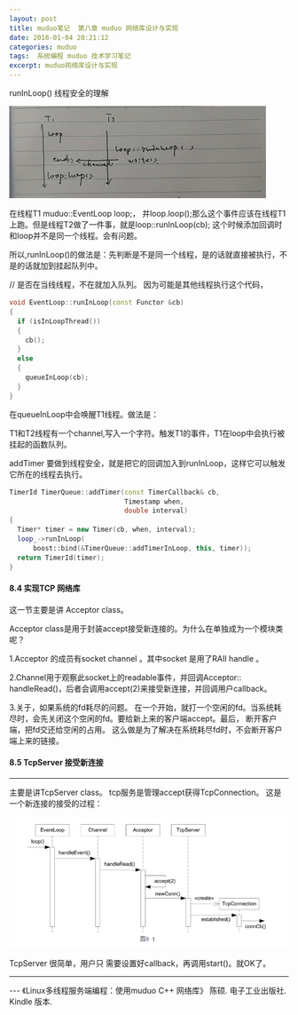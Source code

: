 ```yaml
---
layout: post
title: muduo笔记  第八章 muduo 网络库设计与实现
date: 2018-01-04 20:21:12
categories: muduo
tags:  系统编程 muduo 技术学习笔记 
excerpt: muduo网络库设计与实现
---
```



runInLoop() 线程安全的理解

![](/assets/muduo/8-muduo-EventLoop.png) 

在线程T1 muduo::EventLoop loop;， 并loop.loop();那么这个事件应该在线程T1上跑。但是线程T2做了一件事，就是loop::runInLoop(cb); 这个时候添加回调时和loop并不是同一个线程。会有问题。

所以,runInLoop()的做法是：先判断是不是同一个线程，是的话就直接被执行，不是的话就加到挂起队列中。

// 是否在当线线程，不在就加入队列。 因为可能是其他线程执行这个代码，

```c++
void EventLoop::runInLoop(const Functor &cb)
{
  if (isInLoopThread())
  {
    cb();
  }
  else
  {
    queueInLoop(cb);
  }
}
```

在queueInLoop中会唤醒T1线程。做法是：

T1和T2线程有一个channel,写入一个字符。触发T1的事件，T1在loop中会执行被挂起的函数队列。


addTimer 要做到线程安全，就是把它的回调加入到runInLoop，这样它可以触发它所在的线程去执行。

```c++
TimerId TimerQueue::addTimer(const TimerCallback& cb,
                             Timestamp when,
                             double interval)
{
  Timer* timer = new Timer(cb, when, interval);
  loop_->runInLoop(
      boost::bind(&TimerQueue::addTimerInLoop, this, timer));
  return TimerId(timer);
}
```



#### 8.4 实现TCP 网络库

这一节主要是讲 Acceptor class。


Acceptor class是用于封装accept接受新连接的。为什么在单独成为一个模块类呢？

1.Acceptor  的成员有socket channel 。其中socket 是用了RAII handle 。

2.Channel用于观察此socket上的readable事件，并回调Acceptor:: handleRead()，后者会调用accept(2)来接受新连接，并回调用户callback。

3.关于，如果系统的fd耗尽的问题。 在一个开始，就打一个空闲的fd。当系统耗尽时，会先关闭这个空闲的fd。要给新上来的客户端accept。最后，
断开客户端，把fd交还给空闲的占用。 这么做是为了解决在系统耗尽fd时，不会断开客户端上来的链接。


#### 8.5 TcpServer  接受新连接
---
主要是讲TcpServer class。 tcp服务是管理accept获得TcpConnection。
这是一个新连接的接受的过程：

![](/assets/muduo/8-muduo-tcpserver-class.png) 

TcpServer 很简单，用户只 需要设置好callback，再调用start()。就OK了。



---
 \--- 《Linux多线程服务端编程：使用muduo C++ 网络库》 陈硕. 电子工业出版社. Kindle 版本.






